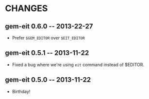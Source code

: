 # CHANGES

## gem-eit 0.6.0 -- 2013-22-27

* Prefer `$GEM_EDITOR` over `$EIT_EDITOR`

## gem-eit 0.5.1 -- 2013-11-22

* Fixed a bug where we're using `eit` command instead of $EDITOR.

## gem-eit 0.5.0 -- 2013-11-22

* Birthday!
